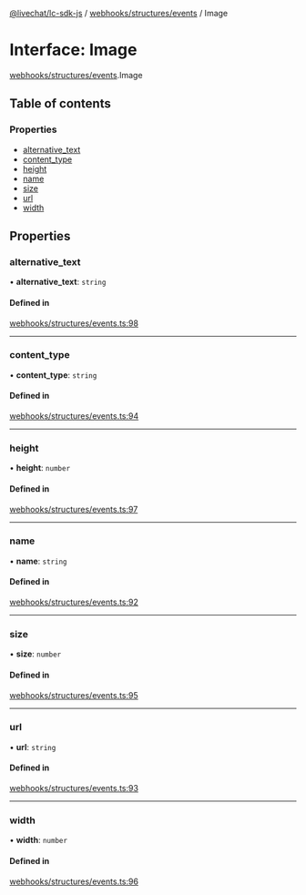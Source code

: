 [@livechat/lc-sdk-js](../README.md) / [webhooks/structures/events](../modules/webhooks_structures_events.md) / Image

# Interface: Image

[webhooks/structures/events](../modules/webhooks_structures_events.md).Image

## Table of contents

### Properties

- [alternative\_text](webhooks_structures_events.Image.md#alternative_text)
- [content\_type](webhooks_structures_events.Image.md#content_type)
- [height](webhooks_structures_events.Image.md#height)
- [name](webhooks_structures_events.Image.md#name)
- [size](webhooks_structures_events.Image.md#size)
- [url](webhooks_structures_events.Image.md#url)
- [width](webhooks_structures_events.Image.md#width)

## Properties

### alternative\_text

• **alternative\_text**: `string`

#### Defined in

[webhooks/structures/events.ts:98](https://github.com/livechat/lc-sdk-js/blob/a63b0a6/src/webhooks/structures/events.ts#L98)

___

### content\_type

• **content\_type**: `string`

#### Defined in

[webhooks/structures/events.ts:94](https://github.com/livechat/lc-sdk-js/blob/a63b0a6/src/webhooks/structures/events.ts#L94)

___

### height

• **height**: `number`

#### Defined in

[webhooks/structures/events.ts:97](https://github.com/livechat/lc-sdk-js/blob/a63b0a6/src/webhooks/structures/events.ts#L97)

___

### name

• **name**: `string`

#### Defined in

[webhooks/structures/events.ts:92](https://github.com/livechat/lc-sdk-js/blob/a63b0a6/src/webhooks/structures/events.ts#L92)

___

### size

• **size**: `number`

#### Defined in

[webhooks/structures/events.ts:95](https://github.com/livechat/lc-sdk-js/blob/a63b0a6/src/webhooks/structures/events.ts#L95)

___

### url

• **url**: `string`

#### Defined in

[webhooks/structures/events.ts:93](https://github.com/livechat/lc-sdk-js/blob/a63b0a6/src/webhooks/structures/events.ts#L93)

___

### width

• **width**: `number`

#### Defined in

[webhooks/structures/events.ts:96](https://github.com/livechat/lc-sdk-js/blob/a63b0a6/src/webhooks/structures/events.ts#L96)
